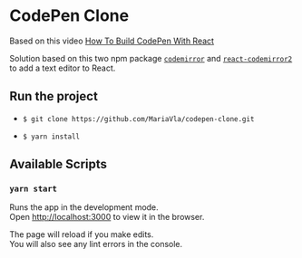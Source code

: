 # CodePen Clone

Based on this video [How To Build CodePen With React](https://www.youtube.com/watch?v=wcVxX7lu2d4)

Solution based on this two npm package [`codemirror`](https://github.com/codemirror/CodeMirror) and [`react-codemirror2`](https://www.npmjs.com/package/react-codemirror2) to add a text editor to React.

## Run the project

* `$ git clone https://github.com/MariaVla/codepen-clone.git`

* `$ yarn install`


## Available Scripts

### `yarn start`

Runs the app in the development mode.<br />
Open [http://localhost:3000](http://localhost:3000) to view it in the browser.

The page will reload if you make edits.<br />
You will also see any lint errors in the console.
